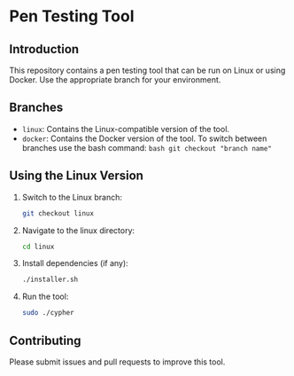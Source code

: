 # Pen Testing Tool

## Introduction
This repository contains a pen testing tool that can be run on Linux or using Docker. Use the appropriate branch for your environment.

## Branches
- `linux`: Contains the Linux-compatible version of the tool.
- `docker`: Contains the Docker version of the tool.
  To switch between branches use the bash command:
      ```bash
      git checkout "branch name"
      ```
## Using the Linux Version

1. Switch to the Linux branch:
    ```bash
    git checkout linux
    ```

2. Navigate to the linux directory:
    ```bash
    cd linux
    ```

3. Install dependencies (if any):
    ```bash
    ./installer.sh
    ```

4. Run the tool:
    ```bash
    sudo ./cypher
    ```

## Contributing
Please submit issues and pull requests to improve this tool.
